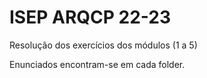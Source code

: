 # ISEP ARQCP 22-23
Resolução dos exercícios dos módulos (1 a 5)

Enunciados encontram-se em cada folder.
